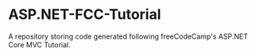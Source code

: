 # ASP.NET-FCC-Tutorial
A repository storing code generated following freeCodeCamp's ASP.NET Core MVC Tutorial.
